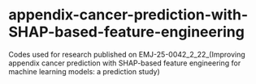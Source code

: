 # appendix-cancer-prediction-with-SHAP-based-feature-engineering
Codes used for research published on EMJ-25-0042_2_22_(Improving appendix cancer prediction with SHAP-based feature engineering for machine learning models: a prediction study)
